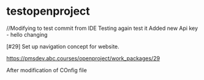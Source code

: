 # testopenproject
//Modifying to test commit from IDE
Testing again
test it
Added new Api key - 
hello changing 

[#29] Set up navigation concept for website.

https://pmsdev.abc.courses/openproject/work_packages/29


After modification of COnfig file
